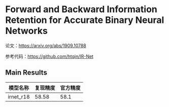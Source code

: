 # Forward and Backward Information Retention for Accurate Binary Neural Networks

论文：https://arxiv.org/abs/1909.10788

参考代码：https://github.com/htqin/IR-Net

## Main Results

| 模型名称  | 复现精度 | 官方精度 |
| --------- | -------- | -------- |
| irnet_r18 | 58.58    | 58.1     |



